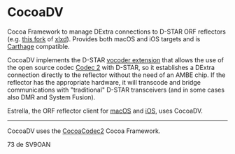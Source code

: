 # CocoaDV

Cocoa Framework to manage DExtra connections to D-STAR ORF reflectors (e.g. [this fork](https://github.com/chazapis/xlxd) of [xlxd](https://github.com/LX3JL/xlxd)). Provides both macOS and iOS targets and is [Carthage](https://github.com/Carthage/Carthage) compatible.

CocoaDV implements the D-STAR [vocoder extension](https://github.com/chazapis/pydv#d-star-vocoder-extension) that allows the use of the open source codec [Codec 2](http://www.rowetel.com/codec2.html) with D-STAR, so it establishes a DExtra connection directly to the reflector without the need of an AMBE chip. If the reflector has the appropriate hardware, it will transcode and bridge communications with "traditional" D-STAR transceivers (and in some cases also DMR and System Fusion).

Estrella, the ORF reflector client for [macOS](https://github.com/chazapis/Estrella-macOS) and [iOS](https://github.com/chazapis/Estrella-iOS), uses CocoaDV.

---

CocoaDV uses the [CocoaCodec2](https://github.com/chazapis/CocoaCodec2) Cocoa Framework.

73 de SV9OAN

